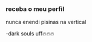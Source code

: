 ### receba o meu perfil

nunca enendi pisinas na vertical

-dark souls uff🔥🔥🔥

<!--
**jotarojosephjosukejoestardasilva/jotarojosephjosukejoestardasilva** is a ✨ _special_ ✨ repository because its `README.md` (this file) appears on your GitHub profile.

Here are some ideas to get you started:

- 🔭 I’m currently working on ...
- 🌱 I’m currently learning ...
- 👯 I’m looking to collaborate on ...
- 🤔 I’m looking for help with ...
- 💬 Ask me about ...
- 📫 How to reach me: ...
- 😄 Pronouns: ...
- ⚡ Fun fact: ...
-->
